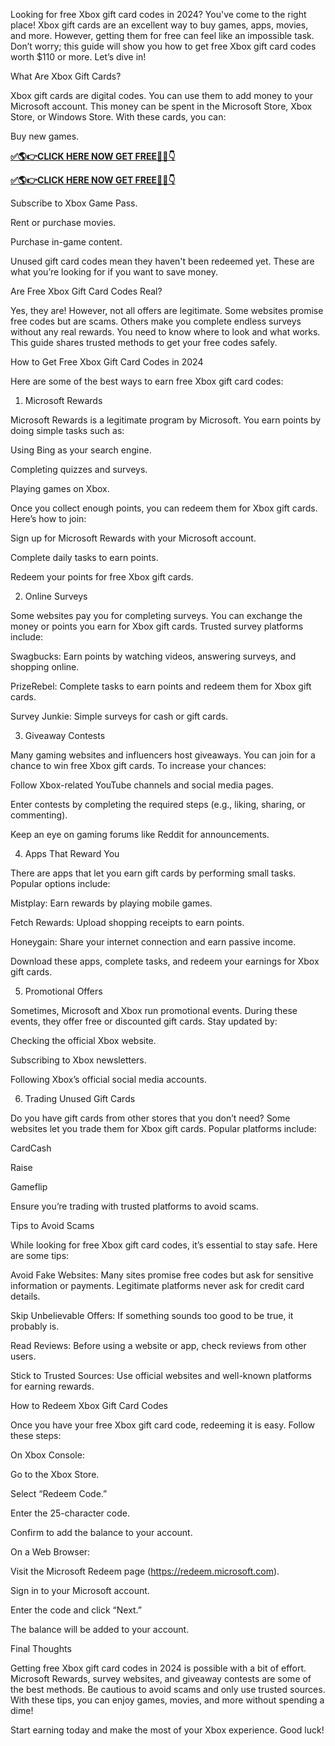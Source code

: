 Looking for free Xbox gift card codes in 2024? You've come to the right place! Xbox gift cards are an excellent way to buy games, apps, movies, and more. However, getting them for free can feel like an impossible task. Don’t worry; this guide will show you how to get free Xbox gift card codes worth $110 or more. Let’s dive in!

What Are Xbox Gift Cards?

Xbox gift cards are digital codes. You can use them to add money to your Microsoft account. This money can be spent in the Microsoft Store, Xbox Store, or Windows Store. With these cards, you can:

Buy new games.

**[✅🌎👉CLICK HERE NOW GET FREE📌✅👇](https://tinyurl.com/free20Xbox)**

**[✅🌎👉CLICK HERE NOW GET FREE📌✅👇](https://tinyurl.com/free20Xbox)**


Subscribe to Xbox Game Pass.

Rent or purchase movies.

Purchase in-game content.

Unused gift card codes mean they haven't been redeemed yet. These are what you’re looking for if you want to save money.

Are Free Xbox Gift Card Codes Real?

Yes, they are! However, not all offers are legitimate. Some websites promise free codes but are scams. Others make you complete endless surveys without any real rewards. You need to know where to look and what works. This guide shares trusted methods to get your free codes safely.

How to Get Free Xbox Gift Card Codes in 2024

Here are some of the best ways to earn free Xbox gift card codes:

1. Microsoft Rewards

Microsoft Rewards is a legitimate program by Microsoft. You earn points by doing simple tasks such as:

Using Bing as your search engine.

Completing quizzes and surveys.

Playing games on Xbox.

Once you collect enough points, you can redeem them for Xbox gift cards. Here’s how to join:

Sign up for Microsoft Rewards with your Microsoft account.

Complete daily tasks to earn points.

Redeem your points for free Xbox gift cards.

2. Online Surveys

Some websites pay you for completing surveys. You can exchange the money or points you earn for Xbox gift cards. Trusted survey platforms include:

Swagbucks: Earn points by watching videos, answering surveys, and shopping online.

PrizeRebel: Complete tasks to earn points and redeem them for Xbox gift cards.

Survey Junkie: Simple surveys for cash or gift cards.

3. Giveaway Contests

Many gaming websites and influencers host giveaways. You can join for a chance to win free Xbox gift cards. To increase your chances:

Follow Xbox-related YouTube channels and social media pages.

Enter contests by completing the required steps (e.g., liking, sharing, or commenting).

Keep an eye on gaming forums like Reddit for announcements.

4. Apps That Reward You

There are apps that let you earn gift cards by performing small tasks. Popular options include:

Mistplay: Earn rewards by playing mobile games.

Fetch Rewards: Upload shopping receipts to earn points.

Honeygain: Share your internet connection and earn passive income.

Download these apps, complete tasks, and redeem your earnings for Xbox gift cards.

5. Promotional Offers

Sometimes, Microsoft and Xbox run promotional events. During these events, they offer free or discounted gift cards. Stay updated by:

Checking the official Xbox website.

Subscribing to Xbox newsletters.

Following Xbox’s official social media accounts.

6. Trading Unused Gift Cards

Do you have gift cards from other stores that you don’t need? Some websites let you trade them for Xbox gift cards. Popular platforms include:

CardCash

Raise

Gameflip

Ensure you’re trading with trusted platforms to avoid scams.

Tips to Avoid Scams

While looking for free Xbox gift card codes, it’s essential to stay safe. Here are some tips:

Avoid Fake Websites: Many sites promise free codes but ask for sensitive information or payments. Legitimate platforms never ask for credit card details.

Skip Unbelievable Offers: If something sounds too good to be true, it probably is.

Read Reviews: Before using a website or app, check reviews from other users.

Stick to Trusted Sources: Use official websites and well-known platforms for earning rewards.

How to Redeem Xbox Gift Card Codes

Once you have your free Xbox gift card code, redeeming it is easy. Follow these steps:

On Xbox Console:

Go to the Xbox Store.

Select “Redeem Code.”

Enter the 25-character code.

Confirm to add the balance to your account.

On a Web Browser:

Visit the Microsoft Redeem page (https://redeem.microsoft.com).

Sign in to your Microsoft account.

Enter the code and click “Next.”

The balance will be added to your account.

Final Thoughts

Getting free Xbox gift card codes in 2024 is possible with a bit of effort. Microsoft Rewards, survey websites, and giveaway contests are some of the best methods. Be cautious to avoid scams and only use trusted sources. With these tips, you can enjoy games, movies, and more without spending a dime!

Start earning today and make the most of your Xbox experience. Good luck!

